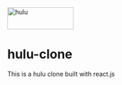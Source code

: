 <img align="center" height="50px" width="150px" alt="hulu" src="https://upload.wikimedia.org/wikipedia/commons/thumb/e/e4/Hulu_Logo.svg/375px-Hulu_Logo.svg.png" >

# hulu-clone 

This is a hulu clone built with react.js